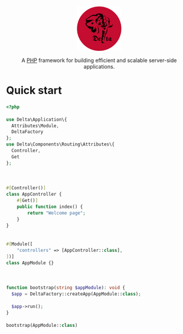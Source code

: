 <p align="center">
  <a href="https://github.com/ArefShojaei/Delta" target="blank"><img src="docs/Logo.png" width="120" alt="Delta Logo" /></a>
</p>

  <p align="center">A <a href="https://php.net" target="_blank">PHP</a> framework for building efficient and scalable server-side applications.</p>

# Quick start
```php
<?php

use Delta\Application\{
  Attributes\Module,
  DeltaFactory
};
use Delta\Components\Routing\Attributes\{
  Controller,
  Get
};



#[Controller()]
class AppController {
    #[Get()]
    public function index() {
        return "Welcome page";
    }
}


#[Module([
    "controllers" => [AppController::class],
])]
class AppModule {}



function bootstrap(string $appModule): void {
  $app = DeltaFactory::createApp(AppModule::class);

  $app->run();
}

bootstrap(AppModule::class)
```